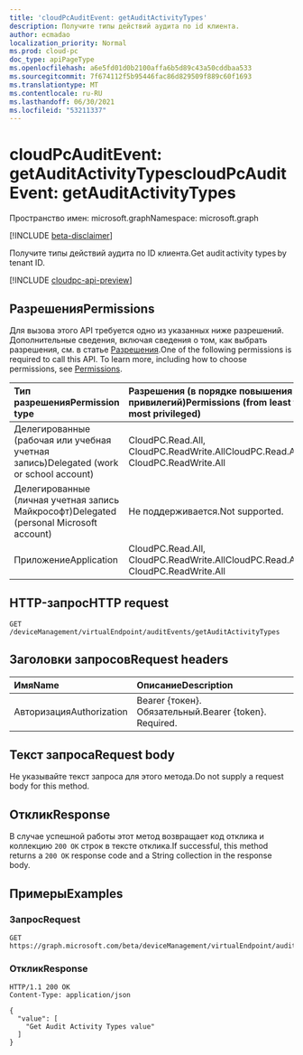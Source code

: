 ```yaml
---
title: 'cloudPcAuditEvent: getAuditActivityTypes'
description: Получите типы действий аудита по id клиента.
author: ecmadao
localization_priority: Normal
ms.prod: cloud-pc
doc_type: apiPageType
ms.openlocfilehash: a6e5fd01d0b2100affa6b5d89c43a50cddbaa533
ms.sourcegitcommit: 7f674112f5b95446fac86d829509f889c60f1693
ms.translationtype: MT
ms.contentlocale: ru-RU
ms.lasthandoff: 06/30/2021
ms.locfileid: "53211337"
---
```

# <a name="cloudpcauditevent-getauditactivitytypes"></a><span data-ttu-id="95d8c-103">cloudPcAuditEvent: getAuditActivityTypes</span><span class="sxs-lookup"><span data-stu-id="95d8c-103">cloudPcAuditEvent: getAuditActivityTypes</span></span>

<span data-ttu-id="95d8c-104">Пространство имен: microsoft.graph</span><span class="sxs-lookup"><span data-stu-id="95d8c-104">Namespace: microsoft.graph</span></span>

[!INCLUDE [beta-disclaimer](../../includes/beta-disclaimer.md)]

<span data-ttu-id="95d8c-105">Получите типы действий аудита по ID клиента.</span><span class="sxs-lookup"><span data-stu-id="95d8c-105">Get audit activity types by tenant ID.</span></span>

[!INCLUDE [cloudpc-api-preview](../../includes/cloudpc-api-preview.md)]

## <a name="permissions"></a><span data-ttu-id="95d8c-106">Разрешения</span><span class="sxs-lookup"><span data-stu-id="95d8c-106">Permissions</span></span>

<span data-ttu-id="95d8c-p101">Для вызова этого API требуется одно из указанных ниже разрешений. Дополнительные сведения, включая сведения о том, как выбрать разрешения, см. в статье [Разрешения](/graph/permissions-reference).</span><span class="sxs-lookup"><span data-stu-id="95d8c-p101">One of the following permissions is required to call this API. To learn more, including how to choose permissions, see [Permissions](/graph/permissions-reference).</span></span>

|<span data-ttu-id="95d8c-109">Тип разрешения</span><span class="sxs-lookup"><span data-stu-id="95d8c-109">Permission type</span></span>| <span data-ttu-id="95d8c-110">Разрешения (в порядке повышения привилегий)</span><span class="sxs-lookup"><span data-stu-id="95d8c-110">Permissions (from least to most privileged)</span></span> |
|:---|:---|
|<span data-ttu-id="95d8c-111">Делегированные (рабочая или учебная учетная запись)</span><span class="sxs-lookup"><span data-stu-id="95d8c-111">Delegated (work or school account)</span></span>|<span data-ttu-id="95d8c-112">CloudPC.Read.All, CloudPC.ReadWrite.All</span><span class="sxs-lookup"><span data-stu-id="95d8c-112">CloudPC.Read.All, CloudPC.ReadWrite.All</span></span>|
|<span data-ttu-id="95d8c-113">Делегированные (личная учетная запись Майкрософт)</span><span class="sxs-lookup"><span data-stu-id="95d8c-113">Delegated (personal Microsoft account)</span></span> | <span data-ttu-id="95d8c-114">Не поддерживается.</span><span class="sxs-lookup"><span data-stu-id="95d8c-114">Not supported.</span></span>|
|<span data-ttu-id="95d8c-115">Приложение</span><span class="sxs-lookup"><span data-stu-id="95d8c-115">Application</span></span>|<span data-ttu-id="95d8c-116">CloudPC.Read.All, CloudPC.ReadWrite.All</span><span class="sxs-lookup"><span data-stu-id="95d8c-116">CloudPC.Read.All, CloudPC.ReadWrite.All</span></span>|

## <a name="http-request"></a><span data-ttu-id="95d8c-117">HTTP-запрос</span><span class="sxs-lookup"><span data-stu-id="95d8c-117">HTTP request</span></span>

<!-- {
  "blockType": "ignored"
}
-->

``` http
GET /deviceManagement/virtualEndpoint/auditEvents/getAuditActivityTypes
```

## <a name="request-headers"></a><span data-ttu-id="95d8c-118">Заголовки запросов</span><span class="sxs-lookup"><span data-stu-id="95d8c-118">Request headers</span></span>

| <span data-ttu-id="95d8c-119">Имя</span><span class="sxs-lookup"><span data-stu-id="95d8c-119">Name</span></span>          | <span data-ttu-id="95d8c-120">Описание</span><span class="sxs-lookup"><span data-stu-id="95d8c-120">Description</span></span>               |
| :------------ | :------------------------ |
| <span data-ttu-id="95d8c-121">Авторизация</span><span class="sxs-lookup"><span data-stu-id="95d8c-121">Authorization</span></span> | <span data-ttu-id="95d8c-p102">Bearer {токен}. Обязательный.</span><span class="sxs-lookup"><span data-stu-id="95d8c-p102">Bearer {token}. Required.</span></span> |

## <a name="request-body"></a><span data-ttu-id="95d8c-124">Текст запроса</span><span class="sxs-lookup"><span data-stu-id="95d8c-124">Request body</span></span>

<span data-ttu-id="95d8c-125">Не указывайте текст запроса для этого метода.</span><span class="sxs-lookup"><span data-stu-id="95d8c-125">Do not supply a request body for this method.</span></span>

## <a name="response"></a><span data-ttu-id="95d8c-126">Отклик</span><span class="sxs-lookup"><span data-stu-id="95d8c-126">Response</span></span>

<span data-ttu-id="95d8c-127">В случае успешной работы этот метод возвращает код отклика и коллекцию `200 OK` строк в тексте отклика.</span><span class="sxs-lookup"><span data-stu-id="95d8c-127">If successful, this method returns a `200 OK` response code and a String collection in the response body.</span></span>

## <a name="examples"></a><span data-ttu-id="95d8c-128">Примеры</span><span class="sxs-lookup"><span data-stu-id="95d8c-128">Examples</span></span>

### <a name="request"></a><span data-ttu-id="95d8c-129">Запрос</span><span class="sxs-lookup"><span data-stu-id="95d8c-129">Request</span></span>

<!-- {
  "blockType": "request",
  "name": "cloudpcauditevent_getauditactivitytypes"
}
-->

``` http
GET https://graph.microsoft.com/beta/deviceManagement/virtualEndpoint/auditEvents/getAuditActivityTypes
```

### <a name="response"></a><span data-ttu-id="95d8c-130">Отклик</span><span class="sxs-lookup"><span data-stu-id="95d8c-130">Response</span></span>


<!-- {
  "blockType": "response",
  "truncated": true,
  "@odata.type": "Collection(Edm.String)"
}
-->

``` http
HTTP/1.1 200 OK
Content-Type: application/json

{
  "value": [
    "Get Audit Activity Types value"
  ]
}
```
